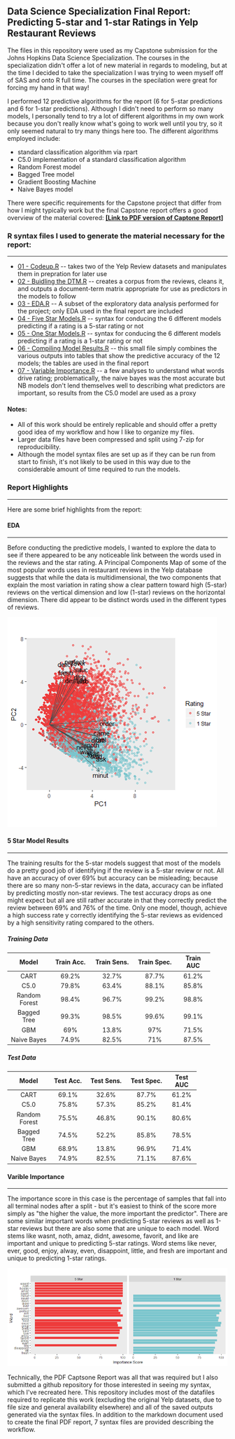 Data Science Specialization Final Report: Predicting 5-star and 1-star Ratings in Yelp Restaurant Reviews
---------------------------------------------------------------------------------------------------------

The files in this repository were used as my Capstone submission for the
Johns Hopkins Data Science Specialization. The courses in the
specialization didn't offer a lot of new material in regards to
modeling, but at the time I decided to take the specialization I was
trying to ween myself off of SAS and onto R full time. The courses in
the specilation were great for forcing my hand in that way!

I performed 12 predictive algorithms for the report (6 for 5-star
predictions and 6 for 1-star predictions). Although I didn't need to
perform so many models, I personally tend to try a lot of different
algorithms in my own work because you don't really know what's going to
work well until you try, so it only seemed natural to try many things
here too. The different algorithms employed include:

-   standard classification algorithm via rpart
-   C5.0 implementation of a standard classification algorithm
-   Random Forest model
-   Bagged Tree model
-   Gradient Boosting Machine
-   Naive Bayes model

There were specific requirements for the Capstone project that differ
from how I might typically work but the final Capstone report offers a
good overview of the material covered: [**\[Link to PDF version of
Captone
Report\]**](https://github.com/msheffer2/Data-Science-Specialization/blob/master/report/Capstone_Report.pdf)

### R syntax files I used to generate the material necessary for the report:

------------------------------------------------------------------------

-   [01 -
    Codeup.R](https://github.com/msheffer2/Data-Science-Specialization/blob/master/01%20-%20Codeup.R)
    -- takes two of the Yelp Review datasets and manipulates them in
    prepration for later use
-   [02 - Buidling the
    DTM.R](https://github.com/msheffer2/Data-Science-Specialization/blob/master/02%20-%20Building%20the%20DTM.R)
    -- creates a corpus from the reviews, cleans it, and outputs a
    document-term matrix appropriate for use as predictors in the models
    to follow
-   [03 -
    EDA.R](https://github.com/msheffer2/Data-Science-Specialization/blob/master/03%20-%20EDA.R)
    -- A subset of the exploratory data analysis performed for the
    project; only EDA used in the final report are included
-   [04 - Five Star
    Models.R](https://github.com/msheffer2/Data-Science-Specialization/blob/master/04%20-%20Five%20Star%20Models.R)
    -- syntax for conducing the 6 different models predicting if a
    rating is a 5-star rating or not
-   [05 - One Star
    Models.R](https://github.com/msheffer2/Data-Science-Specialization/blob/master/05%20-%20One%20Star%20Models.R)
    -- syntax for conducing the 6 different models predicting if a
    rating is a 1-star rating or not
-   [06 - Compiling Model
    Results.R](https://github.com/msheffer2/Data-Science-Specialization/blob/master/06%20-%20Compiling%20Model%20Results.R)
    -- this small file simply combines the various outputs into tables
    that show the predictive accuracy of the 12 models; the tables are
    used in the final report
-   [07 - Variable
    Importance.R](https://github.com/msheffer2/Data-Science-Specialization/blob/master/07%20-%20Variable%20Importance.R)
    -- a few analyses to understand what words drive rating;
    problematically, the naive bayes was the most accurate but NB models
    don't lend themselves well to describing what predictors are
    important, so results from the C5.0 model are used as a proxy

#### Notes:

-   All of this work should be entirely replicable and should offer a
    pretty good idea of my workflow and how I like to organize my files.
-   Larger data files have been compressed and split using 7-zip
    for reproducibility.
-   Although the model syntax files are set up as if they can be run
    from start to finish, it's not likely to be used in this way due to
    the considerable amount of time required to run the models.

### Report Highlights

------------------------------------------------------------------------

Here are some brief highlights from the report:

#### EDA

------------------------------------------------------------------------

Before conducting the predictive models, I wanted to explore the data to
see if there appeared to be any noticeable link between the words used
in the reviews and the star rating. A Principal Components Map of some
of the most popular words uses in restaurant reviews in the Yelp
database suggests that while the data is multidimensional, the two
components that explain the most variation in rating show a clear
pattern toward high (5-star) reviews on the vertical dimension and low
(1-star) reviews on the horizontal dimension. There did appear to be
distinct words used in the different types of reviews.

![](README_files/figure-markdown_strict/unnamed-chunk-2-1.png)

#### 5 Star Model Results

------------------------------------------------------------------------

The training results for the 5-star models suggest that most of the
models do a pretty good job of identifying if the review is a 5-star
review or not. All have an accuracy of over 69% but accuracy can be
misleading; because there are so many non-5-star reviews in the data,
accuracy can be inflated by predicting mostly non-star reviews. The test
accuracy drops as one might expect but all are still rather accurate in
that they correctly predict the review between 69% and 76% of the time.
Only one model, though, achieve a high success rate y correctly
identifying the 5-star reviews as evidenced by a high sensitivity rating
compared to the others.

##### Training Data

<table style="width:92%;">
<colgroup>
<col width="19%" />
<col width="18%" />
<col width="19%" />
<col width="19%" />
<col width="15%" />
</colgroup>
<thead>
<tr class="header">
<th align="center">Model</th>
<th align="center">Train Acc.</th>
<th align="center">Train Sens.</th>
<th align="center">Train Spec.</th>
<th align="center">Train AUC</th>
</tr>
</thead>
<tbody>
<tr class="odd">
<td align="center">CART</td>
<td align="center">69.2%</td>
<td align="center">32.7%</td>
<td align="center">87.7%</td>
<td align="center">61.2%</td>
</tr>
<tr class="even">
<td align="center">C5.0</td>
<td align="center">79.8%</td>
<td align="center">63.4%</td>
<td align="center">88.1%</td>
<td align="center">85.8%</td>
</tr>
<tr class="odd">
<td align="center">Random Forest</td>
<td align="center">98.4%</td>
<td align="center">96.7%</td>
<td align="center">99.2%</td>
<td align="center">98.8%</td>
</tr>
<tr class="even">
<td align="center">Bagged Tree</td>
<td align="center">99.3%</td>
<td align="center">98.5%</td>
<td align="center">99.6%</td>
<td align="center">99.1%</td>
</tr>
<tr class="odd">
<td align="center">GBM</td>
<td align="center">69%</td>
<td align="center">13.8%</td>
<td align="center">97%</td>
<td align="center">71.5%</td>
</tr>
<tr class="even">
<td align="center">Naive Bayes</td>
<td align="center">74.9%</td>
<td align="center">82.5%</td>
<td align="center">71%</td>
<td align="center">87.5%</td>
</tr>
</tbody>
</table>

##### Test Data

<table style="width:86%;">
<colgroup>
<col width="19%" />
<col width="16%" />
<col width="18%" />
<col width="18%" />
<col width="13%" />
</colgroup>
<thead>
<tr class="header">
<th align="center">Model</th>
<th align="center">Test Acc.</th>
<th align="center">Test Sens.</th>
<th align="center">Test Spec.</th>
<th align="center">Test AUC</th>
</tr>
</thead>
<tbody>
<tr class="odd">
<td align="center">CART</td>
<td align="center">69.1%</td>
<td align="center">32.6%</td>
<td align="center">87.7%</td>
<td align="center">61.2%</td>
</tr>
<tr class="even">
<td align="center">C5.0</td>
<td align="center">75.8%</td>
<td align="center">57.3%</td>
<td align="center">85.2%</td>
<td align="center">81.4%</td>
</tr>
<tr class="odd">
<td align="center">Random Forest</td>
<td align="center">75.5%</td>
<td align="center">46.8%</td>
<td align="center">90.1%</td>
<td align="center">80.6%</td>
</tr>
<tr class="even">
<td align="center">Bagged Tree</td>
<td align="center">74.5%</td>
<td align="center">52.2%</td>
<td align="center">85.8%</td>
<td align="center">78.5%</td>
</tr>
<tr class="odd">
<td align="center">GBM</td>
<td align="center">68.9%</td>
<td align="center">13.8%</td>
<td align="center">96.9%</td>
<td align="center">71.4%</td>
</tr>
<tr class="even">
<td align="center">Naive Bayes</td>
<td align="center">74.9%</td>
<td align="center">82.5%</td>
<td align="center">71.1%</td>
<td align="center">87.6%</td>
</tr>
</tbody>
</table>

#### Varible Importance

------------------------------------------------------------------------

The importance score in this case is the percentage of samples that fall
into all terminal nodes after a split - but it's easiest to think of the
score more simply as "the higher the value, the more important the
predictor". There are some similar important words when predicting
5-star reviews as well as 1-star reviews but there are also some that
are unique to each model. Word stems like wasnt, noth, amaz, didnt,
awesome, favorit, and like are important and unique to predicting 5-star
ratings. Word stems like never, ever, good, enjoy, alway, even,
disappoint, little, and fresh are important and unique to predicting
1-star ratings.

![](README_files/figure-markdown_strict/unnamed-chunk-5-1.png)

Technically, the PDF Captsone Report was all that was required but I
also submitted a github repository for those interested in seeing my
syntax, which I've recreated here. This repository includes most of the
datafiles required to replicate this work (excluding the original Yelp
datasets, due to file size and general availability elsewhere) and all
of the saved outputs generated via the syntax files. In addition to the
markdown document used to create the final PDF report, 7 syntax files
are provided describing the workflow.

